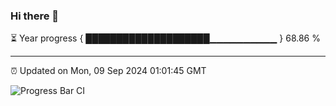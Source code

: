 ### Hi there 👋

⏳ Year progress { ████████████████████▁▁▁▁▁▁▁▁▁▁ } 68.86 %

---

⏰ Updated on Mon, 09 Sep 2024 01:01:45 GMT

![Progress Bar CI](https://github.com/liununu/liununu/workflows/Progress%20Bar%20CI/badge.svg)
